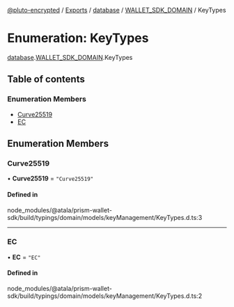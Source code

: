[@pluto-encrypted](../README.md) / [Exports](../modules.md) / [database](../modules/database.md) / [WALLET\_SDK\_DOMAIN](../modules/database.WALLET_SDK_DOMAIN.md) / KeyTypes

# Enumeration: KeyTypes

[database](../modules/database.md).[WALLET\_SDK\_DOMAIN](../modules/database.WALLET_SDK_DOMAIN.md).KeyTypes

## Table of contents

### Enumeration Members

- [Curve25519](database.WALLET_SDK_DOMAIN.KeyTypes.md#curve25519)
- [EC](database.WALLET_SDK_DOMAIN.KeyTypes.md#ec)

## Enumeration Members

### Curve25519

• **Curve25519** = ``"Curve25519"``

#### Defined in

node_modules/@atala/prism-wallet-sdk/build/typings/domain/models/keyManagement/KeyTypes.d.ts:3

___

### EC

• **EC** = ``"EC"``

#### Defined in

node_modules/@atala/prism-wallet-sdk/build/typings/domain/models/keyManagement/KeyTypes.d.ts:2
